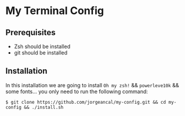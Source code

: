 # My Terminal Config
## Prerequisites
- Zsh should be installed
- git should be installed

## Installation
In this installation we are going to install `Oh my zsh!` && `powerleve10k` && some fonts... you only need to run the following command:

```
$ git clone https://github.com/jorgeancal/my-config.git && cd my-config && ./install.sh
```

